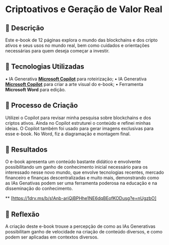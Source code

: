 # Criptoativos e Geração de Valor Real 

## 📒 Descrição
Este e-book de 12 páginas explora o mundo das blockchains e dos cripto ativos e seus usos no mundo real, bem como cuidados e orientações necessárias para quem deseja começar a investir. 

## 🤖 Tecnologias Utilizadas
•	IA Generativa **[Microsoft Copilot](https://copilot.microsoft.com/)** para roteirização;
•	IA Generativa **[Microsoft Copilot](https://copilot.microsoft.com/)** para criar a arte visual do e-book;
•	Ferramenta **Microsoft Word** para edição.

## 🧐 Processo de Criação
Utilizei o Copilot para revisar minha pesquisa sobre blockchains e dos criptos ativos. Ainda no Copilot estruturei o conteúdo e refinei minhas ideias. O Copilot também foi usado para gerar imagens exclusivas para esse e-book. No Word, fiz a diagramação e montagem final.

## 🚀 Resultados
O e-book apresenta um conteúdo bastante didático e envolvente possibilitando um ganho de conhecimento inicial necessário para os interessado nesse novo mundo, que envolve tecnologias recentes, mercado financeiro e finanças descentralizadas e muito mais, demonstrando como as IAs Genativas podem ser uma ferramenta poderosa na educação e na disseminação do conhecimento.

** [https://1drv.ms/b/s!Anb-ariQjBPHhe1NE6dqBEofKODusg?e=nUgzbO]

## 💭 Reflexão
A criação deste e-book trouxe a percepção de como as IAs Generativas possibilitam ganho de velocidade na criação de conteúdo diversos, e como podem ser aplicadas em contextos diversos.
